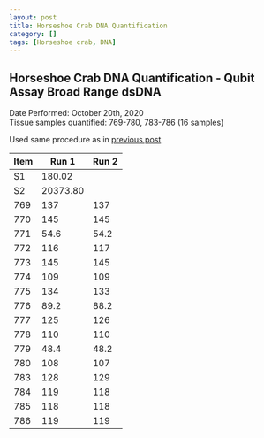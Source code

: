 ```yaml
---
layout: post
title: Horseshoe Crab DNA Quantification
category: []
tags: [Horseshoe crab, DNA]
---
```

## Horseshoe Crab DNA Quantification - Qubit Assay Broad Range dsDNA
Date Performed: October 20th, 2020\
Tissue samples quantified: 769-780, 783-786 (16 samples)

Used same procedure as in [previous post](https://njameral.github.io/Ameral_Lab_Notebook/Horseshoe-Crab-DNA-Assay/)

 Item | Run 1 | Run 2
 ---- | ---- | ----
 S1   | 180.02 |
 S2   | 20373.80 |
 769  | 137 | 137
 770  | 145 | 145
 771  | 54.6 | 54.2
 772  | 116 | 117
 773  | 145 | 145
 774  | 109 | 109
 775  | 134 | 133
 776  | 89.2 | 88.2
 777  | 125 | 126
 778  | 110 | 110
 779  | 48.4 | 48.2
 780  | 108 | 107
 783  | 128 | 129
 784  | 119 | 118
 785  | 118 | 118
 786  | 119 | 119
